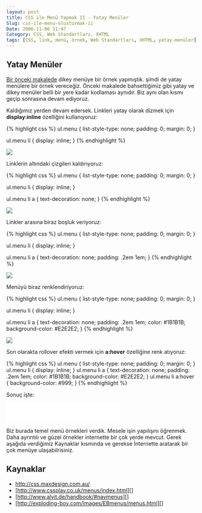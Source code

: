 ```yaml
---
layout: post
title: CSS ile Menü Yapmak II - Yatay Menüler
Slug: css-ile-menu-olusturmak-ii
Date: 2006-11-06 11:47
Category: CSS, Web Standartları, XHTML
tags: [CSS, link, menü, örnek, Web Standartları, XHTML, yatay-menüler]
---
```


## Yatay Menüler

[Bir önceki makalede][] dikey menüye bir örnek yapmıştık. şimdi de yatay
menülere bir örnek vereceğiz. Önceki makalede bahsettiğimiz gibi yatay
ve dikey menüler belli bir yere kadar kodlaması aynıdır. Biz aynı olan
kısmı geçip sonrasına devam ediyoruz.

Kaldığımız yerden devam edersek. Linkleri yatay olarak dizmek için
**display:inline** özelliğini kullanıyoruz:

{% highlight css %}
ul.menu {
    list-style-type: none;
    padding: 0;
    margin: 0;
}

ul.menu li {
	display: inline;
}
{% endhighlight %}

![][100]

Linklerin altındaki çizgileri kaldırıyoruz:

{% highlight css %}
ul.menu {
    list-style-type: none;
    padding: 0;
    margin: 0;
}

ul.menu li {
	display: inline;
}

ul.menu li a {
	text-decoration: none;
}
{% endhighlight %}

![][1]

Linkler arasına biraz boşluk veriyoruz:

{% highlight css %}
ul.menu {
    list-style-type: none;
    padding: 0;
    margin: 0;
}

ul.menu li {
	display: inline;
}

ul.menu li a {
    text-decoration: none;
    padding: .2em 1em;
}
{% endhighlight %}

![][2]

Menüyü biraz renklendiriyoruz:

{% highlight css %}
ul.menu {
    list-style-type: none;
    padding: 0;
    margin: 0;
}

ul.menu li {
	display: inline;
}

ul.menu li a {
  text-decoration: none;
  padding: .2em 1em;
  color: #1B1B1B;
  background-color: #E2E2E2;
}
{% endhighlight %}

![][3]

Son olarakta rollover efekti vermek için **a:hover** özelliğine renk
atıyoruz:

{% highlight css %}
ul.menu {
    list-style-type: none;
    padding: 0;
    margin: 0;
}
ul.menu li {
	display: inline;
}
ul.menu li a {
    text-decoration: none;
    padding: .2em 1em;
    color: #1B1B1B;
    background-color: #E2E2E2;
}
ul.menu li a:hover
{
background-color: #999;
}
{% endhighlight %}

Sonuç işte:

<iframe src="/dokumanlar/menuy.html" width="300" height="50" frameborder="0" scrolling="auto"></iframe>

Biz burada temel menü örnekleri verdik. Mesele işin yapılışını öğrenmek.
Daha ayrıntılı ve güzel örnekler internette bir çok yerde mevcut. Gerek
aşağıda verdiğimiz Kaynaklar kısmında ve gerekse İnternette aratarak bir
çok menüye ulaşabilrisiniz.

## Kaynaklar

-   http://css.maxdesign.com.au/
-   [http://www.cssplay.co.uk/menus/index.html][]
-   [http://www.alvit.de/handbook/#navmenus][]
-   [http://exploding-boy.com/images/EBmenus/menus.html][]

  [Bir önceki makalede]: http://fatihhayrioglu.com/?p=209
  [100]: /images/menu_resim1.gif
  [1]: /images/menu_resim2.gif
  [2]: /images/menu_resim3.gif
  [3]: /images/menu_resim4.gif
  [http://www.cssplay.co.uk/menus/index.html]: http://www.cssplay.co.uk/menus/index.html
  [http://www.alvit.de/handbook/#navmenus]: http://www.alvit.de/handbook/#navmenus
  [http://exploding-boy.com/images/EBmenus/menus.html]: http://exploding-boy.com/images/EBmenus/menus.html
